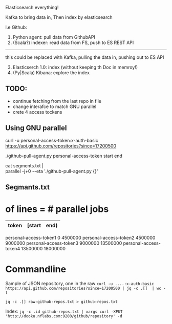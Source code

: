 Elasticsearch everything!

Kafka to bring data in,
Then index by elasticsearch

I.e Github:
 1. Python agent:       pull data from GithubAPI
 2. (Scala?) indexer:   read data from FS, push to ES REST API
 -----------
 this could be replaced with Kafka, pulling the data in, pushing out to ES API
 
 3. Elasticserch 1.0:   index (without keeping th Doc in memroy!)
 4. (Py|Scala) Kibana:  explore the index




TODO:
-----
 - continue fetching from the last repo in file
 - change interafce to match GNU parallel
 - crete 4 access tockens


Using GNU parallel
--------------
curl -u personal-access-token:x-auth-basic \
 https://api.github.com/repositories?since=17200500

./github-pull-agent.py personal-access-token start end

cat segments.txt | \
 parallel -j+0 --eta './github-pull-agent.py {}'


Segmants.txt
-------------------
# of lines = # parallel jobs
token | [start | end)
  --- |   ---  | ---
personal-access-token1 0 4500000
personal-access-token2 4500000 9000000
personal-access-token3 9000000 13500000
personal-access-token4 13500000 18000000



Commandline 
=====

Sample of JSON repository, one in the raw
```curl -u ....:x-auth-basic https://api.github.com/repositories?since=17200500 | jq -c .[]  | wc -l```

```jq -c .[] raw-github-repos.txt > github-repos.txt```

Index:
```jq -c .id github-repos.txt | xargs curl -XPUT 'http://dooku.nflabs.com:9200/github/repository' -d```


